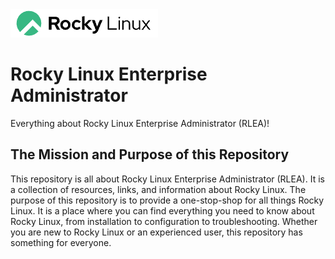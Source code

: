 <img src="/Images/Rocky.png" alt="Rocky Linux Enterprise Administrator" width="236" height="45">

# Rocky Linux Enterprise Administrator
Everything about Rocky Linux Enterprise Administrator (RLEA)!

## The Mission and Purpose of this Repository
This repository is all about Rocky Linux Enterprise Administrator (RLEA). It is a collection of resources, links, and information about Rocky Linux. The purpose of this repository is to provide a one-stop-shop for all things Rocky Linux. It is a place where you can find everything you need to know about Rocky Linux, from installation to configuration to troubleshooting. Whether you are new to Rocky Linux or an experienced user, this repository has something for everyone.